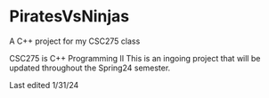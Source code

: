 # PiratesVsNinjas
A C++ project for my CSC275 class

CSC275 is C++ Programming II
This is an ingoing project that will be updated throughout the Spring24 semester.

Last edited 1/31/24
